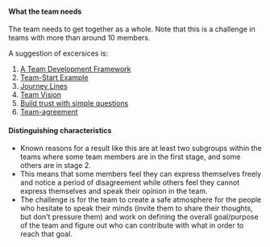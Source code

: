 #### What the team needs
The team needs to get together as a whole. Note that this is a challenge in teams with more than around 10 members.

A suggestion of excersices is:
1. [A Team Development Framework](https://proagileab.github.io/agile-team-development/guides/A-Team-Development-Framework.html)
2. [Team-Start Example](https://proagileab.github.io/agile-team-development/guides/Team-Start-Example.html)
3. [Journey Lines](https://proagileab.github.io/agile-team-development/guides/Journey-Lines.html)
4. [Team Vision](https://proagileab.github.io/agile-team-development/guides/Team-Vision.html)
5. [Build trust with simple questions](https://proagileab.github.io/agile-team-development/guides/Build-Trust-With-Simple-Questions.html)
6. [Team-agreement](https://proagileab.github.io/agile-team-development/guides/Team-agreement.html)


#### Distinguishing characteristics
- Known reasons for a result like this are at least two subgroups within the teams where some team members are in the first stage, and some others are in stage 2. 
- This means that some members feel they can express themselves freely and notice a period of disagreement while others feel they cannot express themselves and speak their opinion in the team. 
- The challenge is for the team to create a safe atmosphere for the people who hesitate to speak their minds (invite them to share their thoughts, but don't pressure them) and work on defining the overall goal/purpose of the team and figure out who can contribute with what in order to reach that goal. 
  
